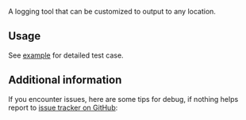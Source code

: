 A logging tool that can be customized to output to any location.

## Usage

See [example](https://github.com/aymtools/an_logger/blob/master/example/) for detailed test
case.

## Additional information

If you encounter issues, here are some tips for debug, if nothing helps report
to [issue tracker on GitHub](https://github.com/aymtools/an_logger/issues):
